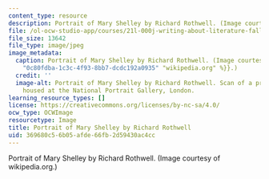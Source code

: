```yaml
---
content_type: resource
description: Portrait of Mary Shelley by Richard Rothwell. (Image courtesy of wikipedia.org.)
file: /ol-ocw-studio-app/courses/21l-000j-writing-about-literature-fall-2010/369680c56b05afde66fb2d59430ac4cc_21l-000jf10.jpg
file_size: 13642
file_type: image/jpeg
image_metadata:
  caption: Portrait of Mary Shelley by Richard Rothwell. (Image courtesy of {{% resource_link
    "0c80fdba-1c3c-4f93-8bb7-dcdc192a0935" "wikipedia.org" %}}.)
  credit: ''
  image-alt: Portrait of Mary Shelley by Richard Rothwell. Scan of a print. Original
    housed at the National Portrait Gallery, London.
learning_resource_types: []
license: https://creativecommons.org/licenses/by-nc-sa/4.0/
ocw_type: OCWImage
resourcetype: Image
title: Portrait of Mary Shelley by Richard Rothwell
uid: 369680c5-6b05-afde-66fb-2d59430ac4cc
---
```

Portrait of Mary Shelley by Richard Rothwell. (Image courtesy of wikipedia.org.)